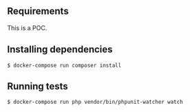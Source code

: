 Requirements
---

This is a POC.

## Installing dependencies

```shell script
$ docker-compose run composer install
```

## Running tests

```shell script
$ docker-compose run php vendor/bin/phpunit-watcher watch
```
